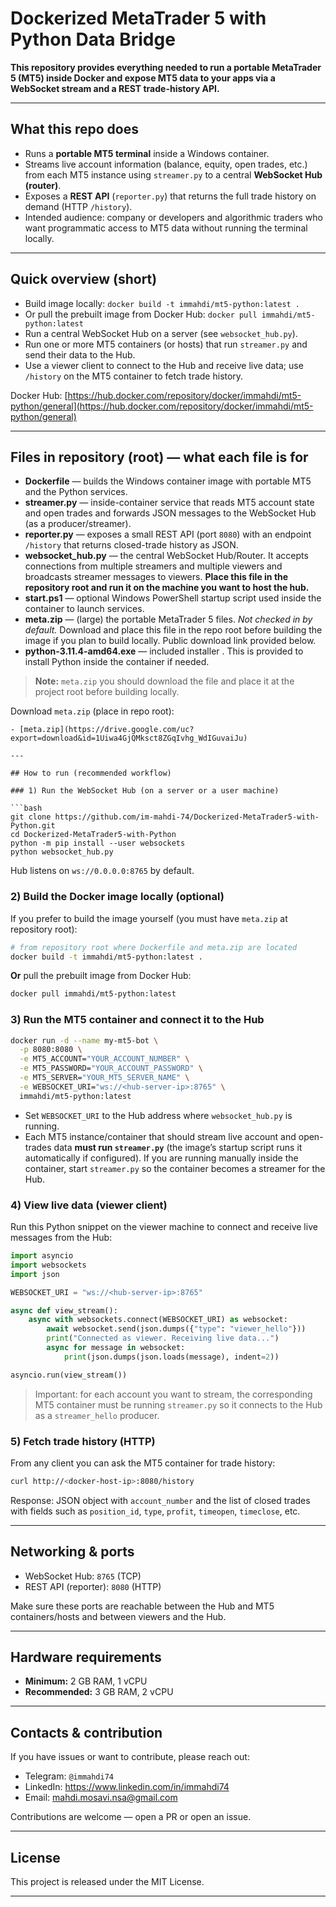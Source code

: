# Dockerized MetaTrader 5 with Python Data Bridge

**This repository provides everything needed to run a portable MetaTrader 5 (MT5) inside Docker and expose MT5 data to your apps via a WebSocket stream and a REST trade-history API.**

---

## What this repo does

* Runs a **portable MT5 terminal** inside a Windows container.
* Streams live account information (balance, equity, open trades, etc.) from each MT5 instance using `streamer.py` to a central **WebSocket Hub (router)**.
* Exposes a **REST API** (`reporter.py`) that returns the full trade history on demand (HTTP `/history`).
* Intended audience: company or developers and algorithmic traders who want programmatic access to MT5 data without running the terminal locally.

---

## Quick overview (short)

* Build image locally: `docker build -t immahdi/mt5-python:latest .`
* Or pull the prebuilt image from Docker Hub: `docker pull immahdi/mt5-python:latest`
* Run a central WebSocket Hub on a server (see `websocket_hub.py`).
* Run one or more MT5 containers (or hosts) that run `streamer.py` and send their data to the Hub.
* Use a viewer client to connect to the Hub and receive live data; use `/history` on the MT5 container to fetch trade history.

Docker Hub: [https://hub.docker.com/repository/docker/immahdi/mt5-python/general](https://hub.docker.com/repository/docker/immahdi/mt5-python/general)

---

## Files in repository (root) — what each file is for

* **Dockerfile** — builds the Windows container image with portable MT5 and the Python services.
* **streamer.py** — inside-container service that reads MT5 account state and open trades and forwards JSON messages to the WebSocket Hub (as a producer/streamer).
* **reporter.py** — exposes a small REST API (port `8080`) with an endpoint `/history` that returns closed-trade history as JSON.
* **websocket\_hub.py** — the central WebSocket Hub/Router. It accepts connections from multiple streamers and multiple viewers and broadcasts streamer messages to viewers. **Place this file in the repository root and run it on the machine you want to host the hub.**
* **start.ps1** — optional Windows PowerShell startup script used inside the container to launch services.
* **meta.zip** — (large) the portable MetaTrader 5 files. *Not checked in by default.* Download and place this file in the repo root before building the image if you plan to build locally. Public download link provided below.
* **python-3.11.4-amd64.exe** — included installer . This is provided to install Python inside the container if needed.

> **Note:** `meta.zip` you should download the file and place it at the project root before building locally.

Download `meta.zip` (place in repo root):

```
- [meta.zip](https://drive.google.com/uc?export=download&id=1Uiwa4GjQMksct8ZGqIvhg_WdIGuvaiJu)

---

## How to run (recommended workflow)

### 1) Run the WebSocket Hub (on a server or a user machine)

```bash
git clone https://github.com/im-mahdi-74/Dockerized-MetaTrader5-with-Python.git
cd Dockerized-MetaTrader5-with-Python
python -m pip install --user websockets
python websocket_hub.py
```

Hub listens on `ws://0.0.0.0:8765` by default.

### 2) Build the Docker image locally (optional)

If you prefer to build the image yourself (you must have `meta.zip` at repository root):

```bash
# from repository root where Dockerfile and meta.zip are located
docker build -t immahdi/mt5-python:latest .
```

**Or** pull the prebuilt image from Docker Hub:

```bash
docker pull immahdi/mt5-python:latest
```

### 3) Run the MT5 container and connect it to the Hub

```bash
docker run -d --name my-mt5-bot \
  -p 8080:8080 \
  -e MT5_ACCOUNT="YOUR_ACCOUNT_NUMBER" \
  -e MT5_PASSWORD="YOUR_ACCOUNT_PASSWORD" \
  -e MT5_SERVER="YOUR_MT5_SERVER_NAME" \
  -e WEBSOCKET_URI="ws://<hub-server-ip>:8765" \
  immahdi/mt5-python:latest
```

* Set `WEBSOCKET_URI` to the Hub address where `websocket_hub.py` is running.
* Each MT5 instance/container that should stream live account and open-trades data **must run `streamer.py`** (the image’s startup script runs it automatically if configured). If you are running manually inside the container, start `streamer.py` so the container becomes a streamer for the Hub.

### 4) View live data (viewer client)

Run this Python snippet on the viewer machine to connect and receive live messages from the Hub:

```python
import asyncio
import websockets
import json

WEBSOCKET_URI = "ws://<hub-server-ip>:8765"

async def view_stream():
    async with websockets.connect(WEBSOCKET_URI) as websocket:
        await websocket.send(json.dumps({"type": "viewer_hello"}))
        print("Connected as viewer. Receiving live data...")
        async for message in websocket:
            print(json.dumps(json.loads(message), indent=2))

asyncio.run(view_stream())
```

> Important: for each account you want to stream, the corresponding MT5 container must be running `streamer.py` so it connects to the Hub as a `streamer_hello` producer.

### 5) Fetch trade history (HTTP)

From any client you can ask the MT5 container for trade history:

```bash
curl http://<docker-host-ip>:8080/history
```

Response: JSON object with `account_number` and the list of closed trades with fields such as `position_id`, `type`, `profit`, `timeopen`, `timeclose`, etc.

---

## Networking & ports

* WebSocket Hub: `8765` (TCP)
* REST API (reporter): `8080` (HTTP)

Make sure these ports are reachable between the Hub and MT5 containers/hosts and between viewers and the Hub.

---

## Hardware requirements

* **Minimum:** 2 GB RAM, 1 vCPU
* **Recommended:** 3 GB RAM, 2 vCPU

---

## Contacts & contribution

If you have issues or want to contribute, please reach out:

* Telegram: `@immahdi74`
* LinkedIn: https://www.linkedin.com/in/immahdi74
* Email: mahdi.mosavi.nsa@gmail.com

Contributions are welcome — open a PR or open an issue.

---

## License

This project is released under the MIT License.

---

